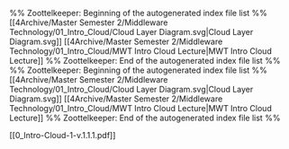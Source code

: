 %% Zoottelkeeper: Beginning of the autogenerated index file list  %%
 [[4Archive/Master Semester 2/Middleware Technology/01_Intro_Cloud/Cloud Layer Diagram.svg|Cloud Layer Diagram.svg]]
 [[4Archive/Master Semester 2/Middleware Technology/01_Intro_Cloud/MWT Intro Cloud Lecture|MWT Intro Cloud Lecture]]
%% Zoottelkeeper: End of the autogenerated index file list  %%
%% Zoottelkeeper: Beginning of the autogenerated index file list  %%
 [[4Archive/Master Semester 2/Middleware Technology/01_Intro_Cloud/Cloud Layer Diagram.svg|Cloud Layer Diagram.svg]]
 [[4Archive/Master Semester 2/Middleware Technology/01_Intro_Cloud/MWT Intro Cloud Lecture|MWT Intro Cloud Lecture]]
%% Zoottelkeeper: End of the autogenerated index file list  %%


[[0_Intro-Cloud-1-v.1.1.1.pdf]]